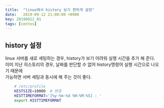```yaml
---
title:  "linux에서 history 보기 편하게 설정"
date:   2019-09-12 21:00:00 +0900
key: 20190912_01
tags: [centos]
---
```


## history 설정

linux 서버를 새로 세팅하는 경우, history가 보기 어려워 실행 시간을 추가 해 준다.  
이미 지난 히스토리의 경우, 날짜를 판단할 수 없어 history명령어 실행 시간으로 나오기 때문에  
가능하면 서버 세팅과 동시에 해 주는 것이 좋다.
```bash
    # /etc/profile
    HISTSIZE=10000  # 변경
    HISTTIMEFORMAT='[%y-%m-%d %H:%M:%S] : '
    export HISTTIMEFORMAT
```